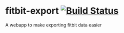 fitbit-export
[![Build Status](https://travis-ci.org/NickHeiner/fitbit-export.svg?branch=master)](https://travis-ci.org/NickHeiner/fitbit-export)
=============

A webapp to make exporting fitbit data easier
